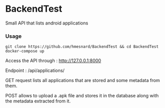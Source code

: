 # BackendTest

Small API that lists android applications

### Usage

```
git clone https://github.com/hmesnard/BackendTest && cd BackendTest
docker-compose up
```
Access the API through : http://127.0.0.1:8000

Endpoint : /api/applications/

GET request lists all applications that are stored and some metadata from them.

POST allows to upload a .apk file and stores it in the database along with the metadata extracted from it.
